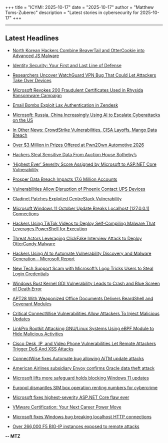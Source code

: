+++
title = "ICYMI: 2025-10-17"
date = "2025-10-17"
author = "Matthew Toms-Zuberec"
description = "Latest stories in cybersecurity for 2025-10-17"
+++

---------------------------------------------------------------------------
## Latest Headlines
- [North Korean Hackers Combine BeaverTail and OtterCookie into Advanced JS Malware](https://thehackernews.com/2025/10/north-korean-hackers-combine-beavertail.html)

- [Identity Security: Your First and Last Line of Defense](https://thehackernews.com/2025/10/identity-security-your-first-and-last.html)

- [Researchers Uncover WatchGuard VPN Bug That Could Let Attackers Take Over Devices](https://thehackernews.com/2025/10/researchers-uncover-watchguard-vpn-bug.html)

- [Microsoft Revokes 200 Fraudulent Certificates Used in Rhysida Ransomware Campaign](https://thehackernews.com/2025/10/microsoft-revokes-200-fraudulent.html)

- [Email Bombs Exploit Lax Authentication in Zendesk](https://krebsonsecurity.com/2025/10/email-bombs-exploit-lax-authentication-in-zendesk/)

- [Microsoft: Russia, China Increasingly Using AI to Escalate Cyberattacks on the US](https://www.securityweek.com/microsoft-russia-china-increasingly-using-ai-to-escalate-cyberattacks-on-the-us/)

- [In Other News: CrowdStrike Vulnerabilities, CISA Layoffs, Mango Data Breach](https://www.securityweek.com/in-other-news-crowdstrike-vulnerabilities-cisa-layoffs-mango-data-breach/)

- [Over $3 Million in Prizes Offered at Pwn2Own Automotive 2026](https://www.securityweek.com/over-3-million-in-prizes-offered-at-pwn2own-automotive-2026/)

- [Hackers Steal Sensitive Data From Auction House Sotheby’s](https://www.securityweek.com/hackers-steal-sensitive-data-from-auction-house-sothebys/)

- [‘Highest Ever’ Severity Score Assigned by Microsoft to ASP.NET Core Vulnerability](https://www.securityweek.com/highest-ever-severity-score-assigned-by-microsoft-to-asp-net-core-vulnerability/)

- [Prosper Data Breach Impacts 17.6 Million Accounts](https://www.securityweek.com/prosper-data-breach-impacts-17-6-million-accounts/)

- [Vulnerabilities Allow Disruption of Phoenix Contact UPS Devices](https://www.securityweek.com/vulnerabilities-allow-disruption-of-phoenix-contact-ups-devices/)

- [Gladinet Patches Exploited CentreStack Vulnerability](https://www.securityweek.com/gladinet-patches-exploited-centrestack-vulnerability/)

- [Microsoft Windows 11 October Update Breaks Localhost (127.0.0.1) Connections](https://cybersecuritynews.com/windows-11-update-breaks-localhost/)

- [Hackers Using TikTok Videos to Deploy Self-Compiling Malware That Leverages PowerShell for Execution](https://cybersecuritynews.com/hackers-using-tiktok-videos-to-deploy-self-compiling-malware/)

- [Threat Actors Leveraging ClickFake Interview Attack to Deploy OtterCandy Malware](https://cybersecuritynews.com/threat-actors-leveraging-clickfake-interview-attack/)

- [Hackers Using AI to Automate Vulnerability Discovery and Malware Generation – Microsoft Report](https://cybersecuritynews.com/hackers-using-ai-to-automate-vulnerability-discovery/)

- [New Tech Support Scam with Microsoft’s Logo Tricks Users to Steal Login Credentials](https://cybersecuritynews.com/new-tech-support-scam-with-microsofts-logo/)

- [Windows Rust Kernel GDI Vulnerability Leads to Crash and Blue Screen of Death Error](https://cybersecuritynews.com/windows-gdi-vulnerability-bsod-error/)

- [APT28 With Weaponized Office Documents Delivers BeardShell and Covenant Modules](https://cybersecuritynews.com/apt28-with-weaponized-office-documents/)

- [Critical ConnectWise Vulnerabilities Allow Attackers To Inject Malicious Updates](https://cybersecuritynews.com/connectwise-vulnerabilities/)

- [LinkPro Rootkit Attacking GNU/Linux Systems Using eBPF Module to Hide Malicious Activities](https://cybersecuritynews.com/linkpro-rootkit-attacking-gnu-linux-systems/)

- [Cisco Desk, IP, and Video Phone Vulnerabilities Let Remote Attackers Trigger DoS And XSS Attacks](https://cybersecuritynews.com/cisco-desk-ip-and-video-phone-vulnerabilities/)

- [ConnectWise fixes Automate bug allowing AiTM update attacks](https://www.bleepingcomputer.com/news/security/connectwise-fixes-automate-bug-allowing-aitm-update-attacks/)

- [American Airlines subsidiary Envoy confirms Oracle data theft attack](https://www.bleepingcomputer.com/news/security/american-airlines-subsidiary-envoy-confirms-oracle-data-theft-attack/)

- [Microsoft lifts more safeguard holds blocking Windows 11 updates](https://www.bleepingcomputer.com/news/microsoft/microsoft-lifts-more-safeguard-holds-blocking-windows-11-updates/)

- [Europol dismantles SIM box operation renting numbers for cybercrime](https://www.bleepingcomputer.com/news/security/europol-dismantles-sim-box-operation-renting-numbers-for-cybercrime/)

- [Microsoft fixes highest-severity ASP.NET Core flaw ever](https://www.bleepingcomputer.com/news/microsoft/microsoft-fixes-highest-severity-aspnet-core-flaw-ever/)

- [VMware Certification: Your Next Career Power Move](https://www.bleepingcomputer.com/news/security/vmware-certification-your-next-career-power-move/)

- [Microsoft fixes Windows bug breaking localhost HTTP connections](https://www.bleepingcomputer.com/news/microsoft/microsoft-fixes-windows-bug-breaking-localhost-http-connections/)

- [Over 266,000 F5 BIG-IP instances exposed to remote attacks](https://www.bleepingcomputer.com/news/security/over-266-000-f5-big-ip-instances-exposed-to-remote-attacks/)

**-- MTZ**